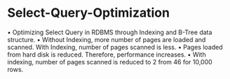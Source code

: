 # Select-Query-Optimization

• Optimizing Select Query in RDBMS through Indexing and B-Tree data structure.
• Without Indexing, more number of pages are loaded and scanned. With Indexing, number of pages scanned is less.
• Pages loaded from hard disk is reduced. Therefore, performance increases.
• With indexing, number of pages scanned is reduced to 2 from 46 for 10,000 rows.
